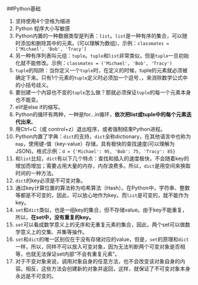##Python基础

1. 坚持使用4个空格为缩进
1. Python 程序大小写敏感
1. Python内置的一种数据类型是列表：`list`。`list`是一种有序的集合，可以随时添加和删除其中的元素。(可以理解为数组)，示例：```classmates = ['Michael', 'Bob', 'Tracy']```
1. 另一种有序列表叫元组：`tuple`。`tuple`和`list`非常类似，但是`tuple`一旦初始化就不能修改。示例：```classmates = ('Michael', 'Bob', 'Tracy')```
1. `tuple`的陷阱：当你定义一个`tuple`时，在定义的时候，tuple的元素就必须被确定下来。只有1个元素的`tuple`定义时必须加一个逗号`,`，来消除数学公式中的小括号歧义。
1. 要创建一个内容也不变的`tuple`怎么做？那就必须保证`tuple`的每一个元素本身也不能变。
1. elif是else if的缩写。
1. Python的循环有两种，一种是for...in循环，**依次把list或tuple中的每个元素迭代出来**。
1. 用Ctrl+C（或 control+z）退出程序，或者强制结束Python进程。
1. Python内置了字典：`dict`的支持，`dict`全称dictionary，在其他语言中也称为`map`，使用键-值（key-value）存储，具有极快的查找速度(可以理解为JSON)。格式示例：```d = {'Michael': 95, 'Bob': 75, 'Tracy': 85}```
2. 和`list`比较，`dict`有以下几个特点：查找和插入的速度极快，不会随着key的增加而增加；需要占用大量的内存，内存浪费多。所以，`dict`是用空间来换取时间的一种方法。
3. `dict`的key必须是不可变对象。
4. 通过key计算位置的算法称为哈希算法（Hash）。在Python中，字符串、整数等都是不可变的，因此，可以放心地作为key。而`list`是可变的，就不能作为key。
5. `set`和`dict`类似，也是一组key的集合，但不存储value。由于key不能重复，所以，**在set中，没有重复的key。**
6. `set`可以看成数学意义上的无序和无重复元素的集合，因此，两个set可以做数学意义上的交集、并集等操作。
7. `set`和`dict`的唯一区别仅在于没有存储对应的value，但是，`set`的原理和`dict`一样，所以，同样不可以放入可变对象，因为无法判断两个可变对象是否相等，也就无法保证set内部“不会有重复元素”。
8. 对于不变对象来说，调用对象自身的任意方法，也不会改变该对象自身的内容。相反，这些方法会创建新的对象并返回，这样，就保证了不可变对象本身永远是不可变的。